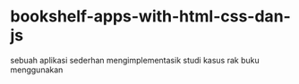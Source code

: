 # bookshelf-apps-with-html-css-dan-js
sebuah aplikasi sederhan mengimplementasik studi kasus rak buku menggunakan 
